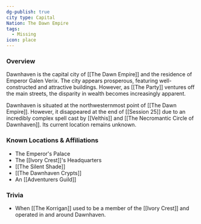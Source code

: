 ```yaml
---
dg-publish: true
city type: Capital
Nation: The Dawn Empire
tags:
  - Missing
icon: place
---
```

### Overview
Dawnhaven is the capital city of [[The Dawn Empire]] and the residence of Emperor Galen Verix. The city appears prosperous, featuring well-constructed and attractive buildings. However, as [[The Party]] ventures off the main streets, the disparity in wealth becomes increasingly apparent.

Dawnhaven is situated at the northwesternmost point of [[The Dawn Empire]]. However, it disappeared at the end of [[Session 25]] due to an incredibly complex spell cast by [[Velthis]] and [[The Necromantic Circle of Dawnhaven]]. Its current location remains unknown.

### Known Locations & Affiliations
- The Emperor's Palace 
- The [[Ivory Crest]]'s Headquarters
- [[The Silent Shade]] 
- [[The Dawnhaven Crypts]]
- An [[Adventurers Guild]]

### Trivia
- When [[The Korrigan]] used to be a member of the [[Ivory Crest]] and operated in and around Dawnhaven.